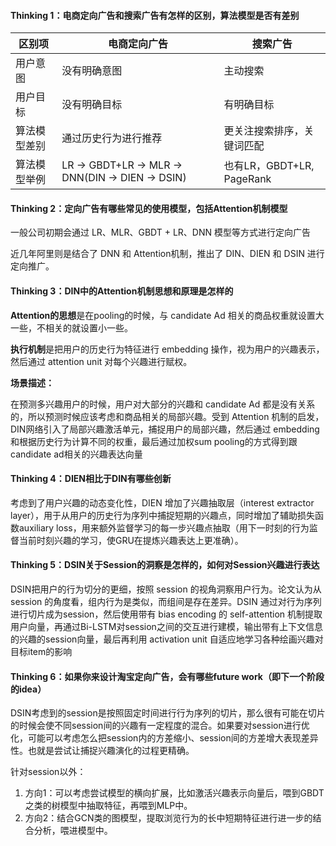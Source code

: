 #### Thinking 1：电商定向广告和搜索广告有怎样的区别，算法模型是否有差别

| 区别项       | 电商定向广告                                     | 搜索广告                   |
| ------------ | ------------------------------------------------ | -------------------------- |
| 用户意图     | 没有明确意图                                     | 主动搜索                   |
| 用户目标     | 没有明确目标                                     | 有明确目标                 |
| 算法模型差别 | 通过历史行为进行推荐                             | 更关注搜索排序，关键词匹配 |
| 算法模型举例 | LR -> GBDT+LR -> MLR -> DNN(DIN -> DIEN -> DSIN) | 也有LR，GBDT+LR, PageRank  |



#### Thinking 2：定向广告有哪些常见的使用模型，包括Attention机制模型

一般公司初期会通过 LR、MLR、GBDT + LR、DNN 模型等方式进行定向广告

近几年阿里则是结合了 DNN 和 Attention机制，推出了 DIN、DIEN 和 DSIN 进行定向推广。





#### Thinking 3：DIN中的Attention机制思想和原理是怎样的

**Attention的思想**是在pooling的时候，与 candidate Ad 相关的商品权重就设置大一些，不相关的就设置小一些。

**执行机制**是把用户的历史行为特征进行 embedding 操作，视为用户的兴趣表示，然后通过 attention unit 对每个兴趣进行赋权。

**场景描述：**

在预测多兴趣用户的时候，用户对大部分的兴趣和 candidate Ad 都是没有关系的，所以预测时候应该考虑和商品相关的局部兴趣。受到 Attention 机制的启发，DIN网络引入了局部兴趣激活单元，捕捉用户的局部兴趣，然后通过 embedding 和根据历史行为计算不同的权重，最后通过加权sum pooling的方式得到跟candidate ad相关的兴趣表达向量



#### Thinking 4：DIEN相比于DIN有哪些创新

考虑到了用户兴趣的动态变化性，DIEN 增加了兴趣抽取层（interest extractor layer），用于从用户的历史行为序列中捕捉短期的兴趣点，同时增加了辅助损失函数auxiliary loss，用来额外监督学习的每一步兴趣点抽取（用下一时刻的行为监督当前时刻兴趣的学习，使GRU在提炼兴趣表达上更准确）。



#### Thinking 5：DSIN关于Session的洞察是怎样的，如何对Session兴趣进行表达

DSIN把用户的行为切分的更细，按照 session 的视角洞察用户行为。论文认为从 session 的角度看，组内行为是类似，而组间是存在差异。DSIN 通过对行为序列进行切片成为session，然后使用带有 bias encoding 的 self-attention 机制提取用户向量，再通过Bi-LSTM对session之间的交互进行建模，输出带有上下文信息的兴趣的session向量，最后再利用 activation unit 自适应地学习各种绘画兴趣对目标item的影响



#### Thinking 6：如果你来设计淘宝定向广告，会有哪些future work（即下一个阶段的idea）

DSIN考虑到的session是按照固定时间进行行为序列的切片，那么很有可能在切片的时候会使不同session间的兴趣有一定程度的混合。如果要对session进行优化，可能可以考虑怎么把session内的方差缩小、session间的方差增大表现差异性。也就是尝试让捕捉兴趣演化的过程更精确。

针对session以外：

1. 方向1：可以考虑尝试模型的横向扩展，比如激活兴趣表示向量后，喂到GBDT之类的树模型中抽取特征，再喂到MLP中。
2. 方向2：结合GCN类的图模型，提取浏览行为的长中短期特征进行进一步的结合分析，喂进模型中。